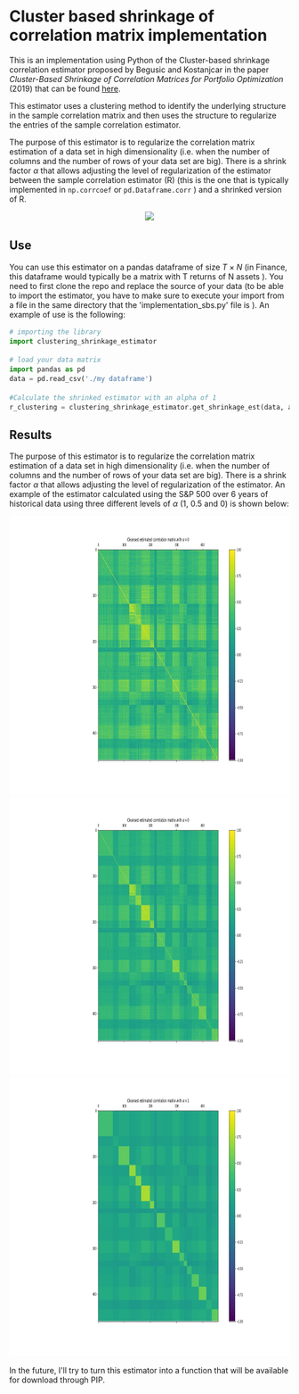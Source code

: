 # Cluster based shrinkage of correlation matrix implementation

This is an implementation using Python of the Cluster-based shrinkage correlation estimator proposed by Begusic and Kostanjcar in the paper *Cluster-Based Shrinkage of Correlation Matrices for Portfolio Optimization* (2019) that can be found [here](https://ieeexplore.ieee.org/document/8868482).

This estimator uses a clustering method to identify the underlying structure in the sample correlation matrix and then uses the structure to regularize the entries of the sample correlation estimator. 

The purpose of this estimator is to regularize the correlation matrix estimation of a data set in high dimensionality (i.e. when the number of columns and the number of rows of your data set are big). There is a shrink factor $\alpha$ that allows adjusting the level of regularization of the estimator between the sample correlation estimator (R) (this is the one that is typically implemented in `np.corrcoef` or `pd.Dataframe.corr` ) and a shrinked version of R.

<p align = "center">
<img  src="https://render.githubusercontent.com/render/math?math=\LARGE\color{red}\R^{clust} = \alpha \tilde{R} \fplus (1-\alpha) R">
</p>


## Use
You can use this estimator on a pandas dataframe of size $T \times N$ (in Finance, this dataframe would typically be a matrix with T returns of N assets ). You need to first clone the repo and replace the source of your data  (to be able to import the estimator, you have to make sure to execute your import from a file in the same directory that the 'implementation_sbs.py' file is ). An example of use is the following:

```python
# importing the library
import clustering_shrinkage_estimator

# load your data matrix
import pandas as pd
data = pd.read_csv('./my dataframe')

#Calculate the shrinked estimator with an alpha of 1
r_clustering = clustering_shrinkage_estimator.get_shrinkage_est(data, alpha = 1)

```


## Results

The purpose of this estimator is to regularize the correlation matrix estimation of a data set in high dimensionality (i.e. when the number of columns and the number of rows of your data set are big). There is a shrink factor $\alpha$ that allows adjusting the level of regularization of the estimator. An example of the estimator calculated using the S&P 500 over  6 years of historical data using three different levels of $\alpha$ (1, 0.5 and 0) is shown below: 

<p align="center" width="100%">
  <img src="./_static/cleansed_matrix_alpha_0.jpg" height="500">
  <img src="./_static/cleansed_matrix_alpha_1_2.jpg" height="500">
  <img src="./_static/cleansed_matrix_alpha_1.jpg" height="500">
</p>



In the future, I'll try to turn this estimator into a function that will be available for download through PIP.